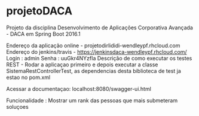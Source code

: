 # projetoDACA
Projeto da disciplina Desenvolvimento de Aplicações Corporativa Avançada - DACA em Spring Boot 2016.1

Endereço da aplicação online - projetodirlididi-wendleypf.rhcloud.com 
Endereço do jenkins/travis - https://jenkinsdaca-wendleypf.rhcloud.com/
	Login : admin
	Senha : uuGkr4NYzfIa
Descrição de como executar os testes REST - Rodar a aplicaçao primeiro e depois executar a classe SistemaRestControllerTest, 
as dependencias desta biblioteca de test ja estao no pom.xml

Acessar a documentaçao: localhost:8080/swagger-ui.html

Funcionalidade : Mostrar um rank das pessoas que mais submeteram soluçoes
